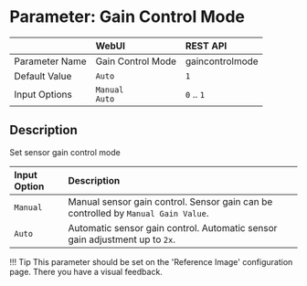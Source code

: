 # Parameter: Gain Control Mode

|                   | WebUI               | REST API
|:---               |:---                 |:----
| Parameter Name    | Gain Control Mode   | gaincontrolmode
| Default Value     | `Auto`              | `1`
| Input Options     | `Manual`<br>`Auto`  | `0` .. `1`


## Description

Set sensor gain control mode


| Input Option  | Description
|:---           |:---
| `Manual`      | Manual sensor gain control. Sensor gain can be controlled by `Manual Gain Value`.
| `Auto`        | Automatic sensor gain control. Automatic sensor gain adjustment up to `2x`.


!!! Tip
    This parameter should be set on the 'Reference Image' configuration page. 
    There you have a visual feedback.
